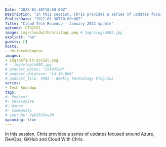 ```yaml
---
Date: "2022-01-30T10:00:00Z"
Description: "In this session, Chris provides a series of updates focused around Azure, DevOps, GitHub and Cloud With Chris."
PublishDate: "2022-01-30T10:00:00Z"
Title: "Cloud Tech Roundup - January 2022 update"
episode: CTR2201
image: img/cloudwithchrislogo.png # img/vlog/v002.jpg
explicit: "no"
guests: []
hosts:
- chrisreddington
images:
- img/default-social.png
# - img/vlog/v002.jpg
# podcast_bytes: "15103520"
# podcast_duration: "14:19.000"
# podcast_file: V002 - Weekly Technology Vlog.mp3
series:
- Tech Roundup
tags:
#- Podcast
#- Sessionize
#- Azure
#- Community
# youtube: VyQI5SOsw3M
upcoming: true
---
```

In this session, Chris provides a series of updates focused around Azure, DevOps, GitHub and Cloud With Chris.
